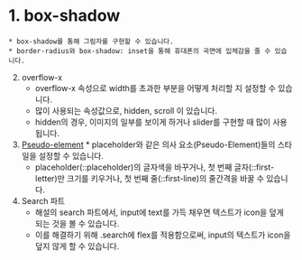 # 1. box-shadow

    * box-shadow를 통해 그림자를 구현할 수 있습니다.
    * border-radius와 box-shadow: inset을 통해 휴대폰의 곡면에 입체감을 줄 수 있습니다.

2. overflow-x
   - overflow-x 속성으로 width를 초과한 부분을 어떻게 처리할 지 설정할 수 있습니다.
   - 많이 사용되는 속성값으로, hidden, scroll 이 있습니다.
   - hidden의 경우, 이미지의 일부를 보이게 하거나 slider를 구현할 때 많이 사용됩니다.
3. [Pseudo-element](https://developer.mozilla.org/ko/docs/Web/CSS/Pseudo-elements) \* placeholder와 같은 의사 요소(Pseudo-Element)들의 스타일을 설정할 수 있습니다.
   - placeholder(::placeholder)의 글자색을 바꾸거나, 첫 번째 글자(::first-letter)만 크기를 키우거나, 첫 번째 줄(::first-line)의 줄간격을 바꿀 수 있습니다.
4. Search 파트
   - 해설의 search 파트에서, input에 text를 가득 채우면 텍스트가 icon을 덮게 되는 것을 볼 수 있습니다.
   - 이를 해결하기 위해 .search에 flex를 적용함으로써, input의 텍스트가 icon을 덮지 않게 할 수 있습니다.
